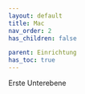 ```yaml
---
layout: default
title: Mac
nav_order: 2
has_children: false

parent: Einrichtung
has_toc: true
---
```


Erste Unterebene

